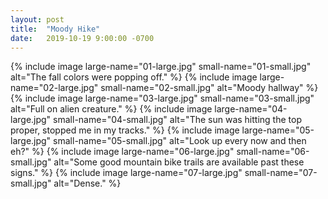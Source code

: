 ```yaml
---
layout: post
title:  "Moody Hike"
date:   2019-10-19 9:00:00 -0700
---
```


{% include image large-name="01-large.jpg" small-name="01-small.jpg" alt="The fall colors were popping off." %}
{% include image large-name="02-large.jpg" small-name="02-small.jpg" alt="Moody hallway" %}
{% include image large-name="03-large.jpg" small-name="03-small.jpg" alt="Full on alien creature." %}
{% include image large-name="04-large.jpg" small-name="04-small.jpg" alt="The sun was hitting the top proper, stopped me in my tracks." %}
{% include image large-name="05-large.jpg" small-name="05-small.jpg" alt="Look up every now and then eh?" %}
{% include image large-name="06-large.jpg" small-name="06-small.jpg" alt="Some good mountain bike trails are available past these signs." %}
{% include image large-name="07-large.jpg" small-name="07-small.jpg" alt="Dense." %}
